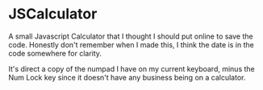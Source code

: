 # JSCalculator
A small Javascript Calculator that I thought I should put online to save the code. Honestly don't remember when I made this, I think the date is in the code somewhere for clarity.

It's direct a copy of the numpad I have on my current keyboard, minus the Num Lock key since it doesn't have any business being on a calculator. 

